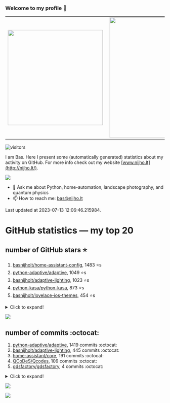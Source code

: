 ### Welcome to my profile 👋

<center>
  <table>
    <tr>
        <td><img width="300px" align="left" src="https://github-readme-stats.vercel.app/api/top-langs/?username=basnijholt&hide=TeX,Jupyter%20Notebook&layout=compact&theme=radical" /></td>
        <td><img align='right' src="https://github-readme-stats.vercel.app/api?username=basnijholt&show_icons=true&theme=radical" width="380"></td>
    </tr>
  </table>
</center>

![visitors](https://visitor-badge.glitch.me/badge?page_id=basnijholt.visitor-badge)

I am Bas. Here I present some (automatically generated) statistics about my activity on GitHub. For more info check out my website [www.nijho.lt](http://nijho.lt/).

![](https://www.nijho.lt/authors/admin/avatar_hu9e60e4b9bc120dfb6a666009f2878da6_182107_250x250_fill_q90_lanczos_center.jpg)

- 💬 Ask me about Python, home-automation, landscape photography, and quantum physics
- 📫 How to reach me: bas@nijho.lt

Last updated at 2023-07-13 12:06:46.215984.

# GitHub statistics — my top 20

## number of GitHub stars ⭐️

1. [basnijholt/home-assistant-config](https://github.com/basnijholt/home-assistant-config/), 1483 ⭐️s
2. [python-adaptive/adaptive](https://github.com/python-adaptive/adaptive/), 1049 ⭐️s
3. [basnijholt/adaptive-lighting](https://github.com/basnijholt/adaptive-lighting/), 1023 ⭐️s
4. [python-kasa/python-kasa](https://github.com/python-kasa/python-kasa/), 873 ⭐️s
5. [basnijholt/lovelace-ios-themes](https://github.com/basnijholt/lovelace-ios-themes/), 454 ⭐️s
<details><summary>Click to expand!</summary>

6. [basnijholt/lovelace-ios-dark-mode-theme](https://github.com/basnijholt/lovelace-ios-dark-mode-theme/), 417 ⭐️s
7. [basnijholt/miflora](https://github.com/basnijholt/miflora/), 359 ⭐️s
8. [basnijholt/rsync-time-machine.py](https://github.com/basnijholt/rsync-time-machine.py/), 328 ⭐️s
9. [topocm/topocm_content](https://github.com/topocm/topocm_content/), 241 ⭐️s
10. [basnijholt/home-assistant-streamdeck-yaml](https://github.com/basnijholt/home-assistant-streamdeck-yaml/), 119 ⭐️s
11. [basnijholt/home-assistant-macbook-touch-bar](https://github.com/basnijholt/home-assistant-macbook-touch-bar/), 92 ⭐️s
12. [kwant-project/kwant](https://github.com/kwant-project/kwant/), 74 ⭐️s
13. [basnijholt/markdown-code-runner](https://github.com/basnijholt/markdown-code-runner/), 73 ⭐️s
14. [basnijholt/home-assistant-streamdeck-yaml-addon](https://github.com/basnijholt/home-assistant-streamdeck-yaml-addon/), 46 ⭐️s
15. [basnijholt/aiokef](https://github.com/basnijholt/aiokef/), 30 ⭐️s
16. [basnijholt/thesis-cover](https://github.com/basnijholt/thesis-cover/), 25 ⭐️s
17. [basnijholt/instacron](https://github.com/basnijholt/instacron/), 20 ⭐️s
18. [basnijholt/adaptive-scheduler](https://github.com/basnijholt/adaptive-scheduler/), 17 ⭐️s
19. [basnijholt/addon-otmonitor](https://github.com/basnijholt/addon-otmonitor/), 15 ⭐️s
20. [kwant-project/kwant-tutorial-2016](https://github.com/kwant-project/kwant-tutorial-2016/), 13 ⭐️s

</details>

![](https://github.com/basnijholt/basnijholt/raw/main/stars_over_time.png)

## number of commits :octocat:

1. [python-adaptive/adaptive](https://github.com/python-adaptive/adaptive/), 1419 commits :octocat:
2. [basnijholt/adaptive-lighting](https://github.com/basnijholt/adaptive-lighting/), 445 commits :octocat:
3. [home-assistant/core](https://github.com/home-assistant/core/), 191 commits :octocat:
4. [QCoDeS/Qcodes](https://github.com/QCoDeS/Qcodes/), 109 commits :octocat:
5. [gdsfactory/gdsfactory](https://github.com/gdsfactory/gdsfactory/), 4 commits :octocat:
<details><summary>Click to expand!</summary>

6. [ipython/ipyparallel](https://github.com/ipython/ipyparallel/), 3 commits :octocat:
7. [pyvista/pyvista](https://github.com/pyvista/pyvista/), 2 commits :octocat:
8. [PiotrMachowski/lovelace-xiaomi-vacuum-map-card](https://github.com/PiotrMachowski/lovelace-xiaomi-vacuum-map-card/), 1 commits :octocat:
9. [pahaz/sshtunnel](https://github.com/pahaz/sshtunnel/), 1 commits :octocat:
10. [home-assistant/frontend](https://github.com/home-assistant/frontend/), 0 commits :octocat:
11. [python-adaptive/paper](https://github.com/python-adaptive/paper/), 0 commits :octocat:
12. [RobinUS2/golang-moving-average](https://github.com/RobinUS2/golang-moving-average/), 0 commits :octocat:
13. [Koenkk/zigbee2mqtt](https://github.com/Koenkk/zigbee2mqtt/), 0 commits :octocat:
14. [embeddedartistry/templates](https://github.com/embeddedartistry/templates/), 0 commits :octocat:
15. [sseemayer/qstat-pretty](https://github.com/sseemayer/qstat-pretty/), 0 commits :octocat:
16. [hassio-addons/workflows](https://github.com/hassio-addons/workflows/), 0 commits :octocat:
17. [basnijholt/kopen-of-huren](https://github.com/basnijholt/kopen-of-huren/), 0 commits :octocat:
18. [mfouesneau/dasksge](https://github.com/mfouesneau/dasksge/), 0 commits :octocat:
19. [conda-forge/kwant-feedstock](https://github.com/conda-forge/kwant-feedstock/), 0 commits :octocat:
20. [conda-forge/pytest-flakes-feedstock](https://github.com/conda-forge/pytest-flakes-feedstock/), 0 commits :octocat:

</details>

![](https://github.com/basnijholt/basnijholt/raw/main/commits_per_hour.png)

![](https://github.com/basnijholt/basnijholt/raw/main/commits_per_weekday.png)

